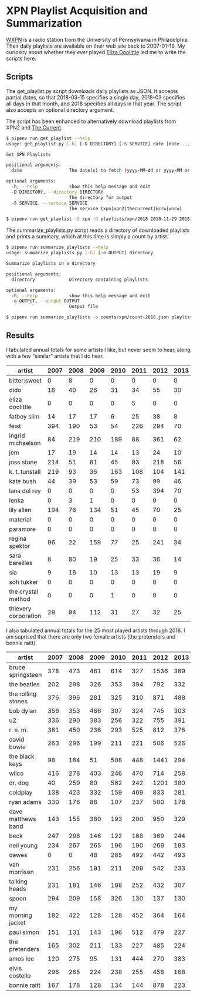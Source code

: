 # XPN Playlist Acquisition and Summarization

[WXPN](http://xpn.org) is a radio station from the University of Pennsylvania in Philadelphia.  Their daily playlists are available on their web site back to 2007-01-19.  My curiosity about whether they *ever* played [Eliza Doolittle](https://www.elizalovechild.com/) led me to write the scripts here.

## Scripts

The get_playlist.py script downloads daily playlists as JSON.  It accepts partial dates, so that 2018-03-15 specifies a single day, 2018-03 specifies all days in that month, and 2018 specifies all days in that year.  The script also accepts an optional directory argument.

The script has been enhanced to alternatively download playlists from XPN2 and [The Current](https://thecurrent.org).

```bash
$ pipenv run get_playlist --help
usage: get_playlist.py [-h] [-D DIRECTORY] [-S SERVICE] date [date ...]

Get XPN Playlists

positional arguments:
  date                  The date(s) to fetch (yyyy-MM-dd or yyyy-MM or yyyy)

optional arguments:
  -h, --help            show this help message and exit
  -D DIRECTORY, --directory DIRECTORY
                        The directory for output
  -S SERVICE, --service SERVICE
                        The service (xpn|xpn2|thecurrent|kcrw|wncw)

$ pipenv run get_playlist -S xpn -D playlists/xpn/2018 2018-11-29 2018-11-30 2018-12
```

The summarize_playlists.py script reads a directory of downloaded playlists and prints a summary, which at this time is simply a count by artist.

```bash
$ pipenv run summarize_playlists --help
usage: summarize_playlists.py [-h] [-o OUTPUT] directory

Summarize playlists in a directory

positional arguments:
  directory             Directory containing playlists

optional arguments:
  -h, --help            show this help message and exit
  -o OUTPUT, --output OUTPUT
                        Output file

$ pipenv run summarize_playlists -o counts/xpn/count-2018.json playlists/xpn/2018
```

## Results

I tabulated annual totals for some artists I like, but never seem to hear, along with a few "similar" artists that I do hear.

| artist | 2007 | 2008 | 2009 | 2010 | 2011 | 2012 | 2013 | 2014 | 2015 | 2016 | 2017 | 2018 | 2019 | 2020 | 2021 |
| ------ | ---- | ---- | ---- | ---- | ---- | ---- | ---- | ---- | ---- | ---- | ---- | ---- | ---- | ---- | ---- |
| bitter:sweet | 0 | 8 | 0 | 0 | 0 | 0 | 0 | 0 | 0 | 0 | 0 | 0 | 0 | 0 | 0 |
| dido | 18 | 40 | 26 | 31 | 34 | 55 | 30 | 24 | 20 | 21 | 14 | 22 | 35 | 18 | 21 |
| eliza doolittle | 0 | 0 | 0 | 0 | 5 | 0 | 0 | 0 | 0 | 0 | 0 | 0 | 0 | 0 | 1 |
| fatboy slim | 14 | 17 | 17 | 6 | 25 | 38 | 8 | 9 | 8 | 11 | 12 | 14 | 13 | 14 | 17 |
| feist | 394 | 190 | 53 | 54 | 226 | 294 | 70 | 73 | 48 | 47 | 76 | 52 | 57 | 56 | 50 |
| ingrid michaelson | 84 | 219 | 210 | 189 | 88 | 361 | 62 | 411 | 68 | 62 | 38 | 49 | 50 | 31 | 32 |
| jem | 17 | 19 | 14 | 14 | 13 | 24 | 10 | 6 | 8 | 2 | 4 | 1 | 3 | 3 | 2 |
| joss stone | 214 | 51 | 81 | 45 | 93 | 218 | 56 | 49 | 119 | 46 | 34 | 48 | 51 | 48 | 36 |
| k. t. tunstall | 219 | 93 | 36 | 163 | 108 | 104 | 141 | 58 | 54 | 59 | 45 | 153 | 68 | 51 | 45 |
| kate bush | 44 | 39 | 53 | 59 | 73 | 99 | 46 | 54 | 64 | 53 | 71 | 87 | 73 | 77 | 89 |
| lana del rey | 0 | 0 | 0 | 0 | 53 | 394 | 70 | 246 | 152 | 94 | 220 | 119 | 216 | 120 | 104 |
| lenka | 0 | 3 | 1 | 0 | 0 | 0 | 0 | 0 | 0 | 0 | 1 | 1 | 0 | 0 | 0 |
| lily allen | 194 | 76 | 134 | 51 | 45 | 70 | 25 | 26 | 19 | 17 | 19 | 21 | 25 | 29 | 24 |
| material | 0 | 0 | 0 | 0 | 0 | 0 | 0 | 0 | 0 | 0 | 0 | 0 | 1 | 3 | 0 |
| paramore | 0 | 0 | 0 | 0 | 0 | 0 | 0 | 0 | 0 | 0 | 0 | 2 | 1 | 0 | 1 |
| regina spektor | 96 | 22 | 159 | 77 | 25 | 241 | 34 | 26 | 16 | 22 | 15 | 4 | 20 | 9 | 5 |
| sara bareilles | 8 | 80 | 19 | 25 | 33 | 36 | 14 | 14 | 11 | 12 | 9 | 44 | 159 | 36 | 29 |
| sia | 9 | 16 | 10 | 13 | 13 | 19 | 9 | 6 | 3 | 5 | 5 | 7 | 3 | 6 | 4 |
| sofi tukker | 0 | 0 | 0 | 0 | 0 | 0 | 0 | 0 | 0 | 9 | 0 | 0 | 0 | 0 | 0 |
| the crystal method | 0 | 0 | 0 | 1 | 0 | 0 | 0 | 0 | 0 | 0 | 1 | 0 | 0 | 1 | 0 |
| thievery corporation | 29 | 94 | 112 | 31 | 27 | 32 | 25 | 44 | 21 | 25 | 25 | 16 | 21 | 15 | 10 |

I also tabulated annual totals for the 25 most played artists through 2018.  I am suprised that there are only two female artists (the pretenders and bonnie raitt).

| artist | 2007 | 2008 | 2009 | 2010 | 2011 | 2012 | 2013 | 2014 | 2015 | 2016 | 2017 | 2018 |
| ------ | ---- | ---- | ---- | ---- | ---- | ---- | ---- | ---- | ---- | ---- | ---- | ---- |
| bruce springsteen | 378 | 473 | 461 | 614 | 327 | 1536 | 389 | 615 | 400 | 493 | 313 | 362 |
| the beatles | 202 | 298 | 326 | 353 | 394 | 792 | 332 | 626 | 434 | 625 | 610 | 767 |
| the rolling stones | 376 | 396 | 281 | 325 | 310 | 871 | 488 | 503 | 302 | 501 | 405 | 500 |
| bob dylan | 356 | 353 | 486 | 307 | 324 | 745 | 303 | 370 | 360 | 496 | 307 | 318 |
| u2 | 336 | 290 | 383 | 256 | 322 | 755 | 391 | 502 | 302 | 298 | 367 | 334 |
| r. e. m. | 381 | 450 | 236 | 293 | 525 | 812 | 376 | 356 | 282 | 294 | 254 | 277 |
| david bowie | 263 | 296 | 199 | 211 | 221 | 506 | 526 | 303 | 274 | 683 | 521 | 411 |
| the black keys | 98 | 184 | 51 | 508 | 448 | 1441 | 294 | 597 | 187 | 160 | 81 | 116 |
| wilco | 416 | 278 | 403 | 246 | 470 | 714 | 258 | 169 | 356 | 394 | 222 | 169 |
| dr. dog | 40 | 259 | 80 | 562 | 242 | 1201 | 380 | 346 | 183 | 254 | 81 | 370 |
| coldplay | 138 | 423 | 332 | 159 | 469 | 833 | 281 | 489 | 250 | 300 | 106 | 126 |
| ryan adams | 330 | 176 | 88 | 107 | 237 | 500 | 178 | 511 | 427 | 232 | 479 | 198 |
| dave matthews band | 143 | 155 | 380 | 193 | 200 | 950 | 329 | 228 | 154 | 142 | 97 | 275 |
| beck | 247 | 298 | 146 | 122 | 168 | 369 | 244 | 411 | 325 | 256 | 310 | 324 |
| neil young | 234 | 267 | 265 | 196 | 190 | 269 | 193 | 243 | 283 | 349 | 346 | 297 |
| dawes | 0 | 0 | 48 | 265 | 492 | 442 | 493 | 122 | 379 | 300 | 209 | 324 |
| van morrison | 231 | 256 | 191 | 211 | 209 | 542 | 233 | 240 | 202 | 287 | 223 | 229 |
| talking heads | 231 | 181 | 146 | 188 | 252 | 432 | 307 | 306 | 268 | 253 | 237 | 246 |
| spoon | 294 | 209 | 158 | 326 | 130 | 137 | 130 | 467 | 314 | 127 | 533 | 159 |
| my morning jacket | 182 | 422 | 128 | 128 | 452 | 364 | 164 | 161 | 576 | 169 | 103 | 126 |
| paul simon | 151 | 131 | 143 | 196 | 512 | 479 | 227 | 215 | 178 | 367 | 162 | 170 |
| the pretenders | 165 | 302 | 211 | 133 | 227 | 485 | 224 | 155 | 178 | 324 | 239 | 241 |
| amos lee | 120 | 275 | 95 | 131 | 444 | 270 | 383 | 195 | 147 | 404 | 137 | 283 |
| elvis costello | 296 | 265 | 224 | 238 | 255 | 458 | 168 | 217 | 183 | 197 | 213 | 156 |
| bonnie raitt | 167 | 178 | 128 | 134 | 144 | 878 | 223 | 150 | 131 | 446 | 141 | 135 |

